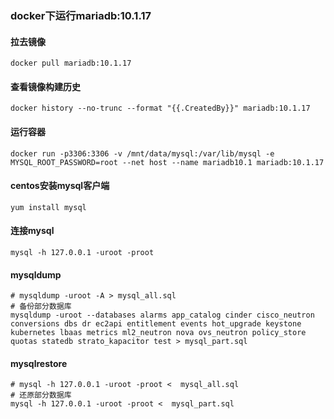 ### docker下运行mariadb:10.1.17

#### 拉去镜像
```
docker pull mariadb:10.1.17
```

#### 查看镜像构建历史
```
docker history --no-trunc --format "{{.CreatedBy}}" mariadb:10.1.17
```

#### 运行容器
```
docker run -p3306:3306 -v /mnt/data/mysql:/var/lib/mysql -e MYSQL_ROOT_PASSWORD=root --net host --name mariadb10.1 mariadb:10.1.17
```

#### centos安装mysql客户端
```
yum install mysql
```

#### 连接mysql
```
mysql -h 127.0.0.1 -uroot -proot
```

#### mysqldump
```
# mysqldump -uroot -A > mysql_all.sql
# 备份部分数据库
mysqldump -uroot --databases alarms app_catalog cinder cisco_neutron conversions dbs dr ec2api entitlement events hot_upgrade keystone kubernetes lbaas metrics ml2_neutron nova ovs_neutron policy_store quotas statedb strato_kapacitor test > mysql_part.sql
```

#### mysqlrestore
```
# mysql -h 127.0.0.1 -uroot -proot <  mysql_all.sql
# 还原部分数据库
mysql -h 127.0.0.1 -uroot -proot <  mysql_part.sql
```
